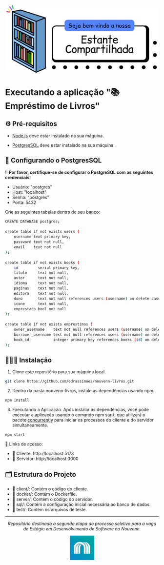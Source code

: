 ![Estante](client/src/assets/teste4.png "Estante")

# Executando a aplicação "📚 Empréstimo de Livros"

## ⚙️ Pré-requisitos

- [Node.js](https://nodejs.org/en/download/current) deve estar instalado na sua máquina.

- [PostgresSQL](https://www.postgresql.org/download/) deve estar instalado na sua máquina.

## 🐘 Configurando o PostgresSQL

‼️ **Por favor, certifique-se de configurar o PostgreSQL com as seguintes credenciais:**
  - Usuário: "postgres"
  - Host: "localhost"
  - Senha: "postgres"
  - Porta: 5432

Crie as seguintes tabelas dentro de seu banco:

```bash
CREATE DATABASE postgres;

create table if not exists users (
    username text primary key,
    password text not null,
    email    text not null
);

create table if not exists books (
    id         serial primary key,
    titulo     text not null,
    autor      text not null,
    idioma     text not null,
    paginas    text not null,
    editora    text not null,
    dono       text not null references users (username) on delete cascade,
    icone      text not null,
    emprestado bool not null
);

create table if not exists emprestimos (
    owner_username    text not null references users (username) on delete cascade,
    borrower_username text not null references users (username) on delete cascade,
    book_id           integer primary key references books (id) on delete cascade
);
```

## 👨🏻‍💻 Instalação

1. Clone este repositório para sua máquina local.

```bash
git clone https://github.com/edrassimoes/nouvenn-livros.git
```

2. Dentro da pasta nouvenn-livros, instale as dependências usando npm.
```bash
npm install
```

3. Executando a Aplicação.
Após instalar as dependências, você pode executar a aplicação usando o comando npm start, que utilizará o pacote [concurrently](https://www.npmjs.com/package/concurrently) para iniciar os processos do cliente e do servidor simultaneamente.
```bash
npm start
```
📎 Links de acesso:
- 👤 Cliente: http://localhost:5173
- 📡 Servidor: http://localhost:3000

## 🗂 Estrutura do Projeto
- 📂 client/: Contém o código do cliente.
- 📂 docker/: Contém o Dockerfile.
- 📂 server/: Contém o código do servidor.
- 📂 sql/: Contém a configuração inicial necessária ao banco de dados.
- 📂 test/: Contém os arquivos de teste.

---

<div display="flex" align="center">
  <p font-size="12px"><i>Repositório destinado a segunda etapa do processo seletivo para a vaga de Estágio em Desenvolvimento de Software na Nouvenn.</i></p>
  <img src="client/src/assets/nouvenn_logo.jpg" alt="Nouvenn logo" width="80" height="80">
</div>
